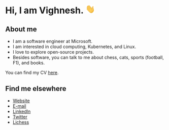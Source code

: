 # Hi, I am Vighnesh. <img src="./assets/wave.gif" width="30px" />

## About me

- I am a software engineer at Microsoft.
- I am interested in cloud computing, Kubernetes, and Linux.
- I love to explore open-source projects. 
- Besides software, you can talk to me about chess, cats, sports (football, F1), and books.

You can find my CV [here](https://v-shenoy.com/resume).

## Find me elsewhere
- [Website](https://v-shenoy.com/)
- [E-mail](mailto:vighneshq@gmail.com)
- [LinkedIn](https://www.linkedin.com/in/v-shenoy)
- [Twitter](https://twitter.com/bitsinadatabase)
- [Lichess](https://lichess.org/@/bitsinadatabase)
